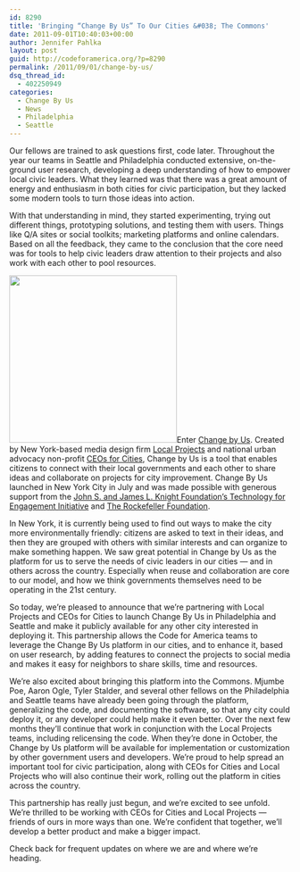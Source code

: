 ```yaml
---
id: 8290
title: 'Bringing “Change By Us” To Our Cities &#038; The Commons'
date: 2011-09-01T10:40:03+00:00
author: Jennifer Pahlka
layout: post
guid: http://codeforamerica.org/?p=8290
permalink: /2011/09/01/change-by-us/
dsq_thread_id:
  - 402250949
categories:
  - Change By Us
  - News
  - Philadelphia
  - Seattle
---
```

Our fellows are trained to ask questions first, code later. Throughout the year our teams in Seattle and Philadelphia conducted extensive, on-the-ground user research, developing a deep understanding of how to empower local civic leaders. What they learned was that there was a great amount of energy and enthusiasm in both cities for civic participation, but they lacked some modern tools to turn those ideas into action.

With that understanding in mind, they started experimenting, trying out different things, prototyping solutions, and testing them with users. Things like Q/A sites or social toolkits; marketing platforms and online calendars. Based on all the feedback, they came to the conclusion that the core need was for tools to help civic leaders draw attention to their projects and also work with each other to pool resources.

[<img class="alignright size-full wp-image-8301" title="cbu-sc" src="http://codeforamerica.org/wp-content/uploads/2011/08/cbu-sc.jpeg" alt="" width="300px" />](http://codeforamerica.org/wp-content/uploads/2011/08/cbu-sc.jpeg)Enter [Change by Us](http://www.changeby.us). Created by New York-based media design firm [Local Projects](http://localprojects.net) and national urban advocacy non-profit [CEOs for Cities](http://ceoforcities.org), Change by Us is a tool that enables citizens to connect with their local governments and each other to share ideas and collaborate on projects for city improvement. Change By Us launched in New York City in July and was made possible with generous support from the [John S. and James L. Knight Foundation’s Technology for Engagement Initiative](http://www.knightfoundation.org/funding-initiatives/tech-engagement/) and [The Rockefeller Foundation](http://www.rockefellerfoundation.org/).

In New York, it is currently being used to find out ways to make the city more environmentally friendly: citizens are asked to text in their ideas, and then they are grouped with others with similar interests and can organize to make something happen. We saw great potential in Change by Us as the platform for us to serve the needs of civic leaders in our cities &#8212; and in others across the country. Especially when reuse and collaboration are core to our model, and how we think governments themselves need to be operating in the 21st century.

So today, we’re pleased to announce that we’re partnering with Local Projects and CEOs for Cities to launch Change By Us in Philadelphia and Seattle and make it publicly available for any other city interested in deploying it. This partnership allows the Code for America teams to leverage the Change By Us platform in our cities, and to enhance it, based on user research, by adding features to connect the projects to social media and makes it easy for neighbors to share skills, time and resources.

We’re also excited about bringing this platform into the Commons. Mjumbe Poe, Aaron Ogle, Tyler Stalder, and several other fellows on the Philadelphia and Seattle teams have already been going through the platform, generalizing the code, and documenting the software, so that any city could deploy it, or any developer could help make it even better. Over the next few months they&#8217;ll continue that work in conjunction with the Local Projects teams, including relicensing the code. When they&#8217;re done in October, the Change by Us platform will be available for implementation or customization by other government users and developers. We&#8217;re proud to help spread an important tool for civic participation, along with CEOs for Cities and Local Projects who will also continue their work, rolling out the platform in cities across the country.

This partnership has really just begun, and we’re excited to see unfold. We’re thrilled to be working with CEOs for Cities and Local Projects &#8212; friends of ours in more ways than one. We’re confident that together, we’ll develop a better product and make a bigger impact.

Check back for frequent updates on where we are and where we’re heading.